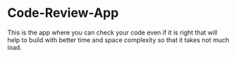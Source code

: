 # Code-Review-App
This is the app where you can check your code even if it is right that will help to build with better time and space complexity so that it takes not much load.
